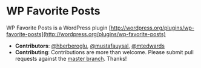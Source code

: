 # WP Favorite Posts

WP Favorite Posts is a WordPress plugin [http://wordpress.org/plugins/wp-favorite-posts](http://wordpress.org/plugins/wp-favorite-posts)

* **Contributors**: [@hberberoglu](https://github.com/hberberoglu), [@mustafauysal](https://github.com/mustafauysal), [@mtedwards](https://github.com/mtedwards)
* **Contributing**: Contributions are more than welcome. Please submit pull requests against the [master branch](https://github.com/hberberoglu/wp-favorite-posts). Thanks!
